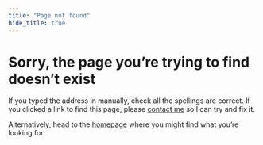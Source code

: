 ```yaml
---
title: "Page not found"
hide_title: true
---
```


<h1>Sorry, the page you’re trying to find doesn’t exist</h1>

If you typed the address in manually, check all the spellings are correct. If you clicked a link to find this page, please [contact me](/contact) so I can try and fix it.

Alternatively, head to the [homepage](/) where you might find what you’re looking for.